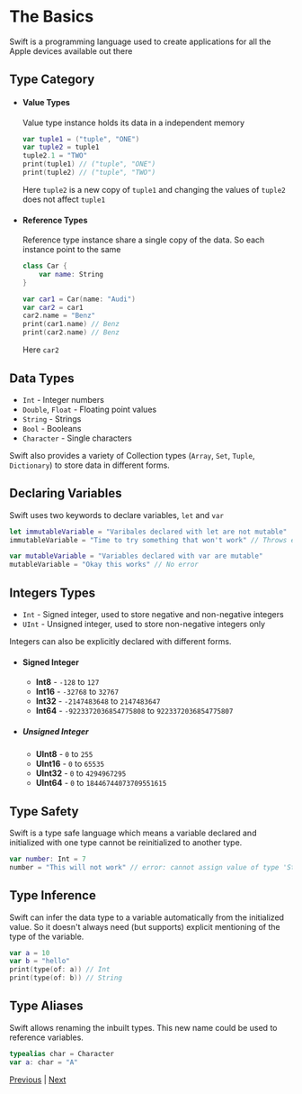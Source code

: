 # The Basics

Swift is a programming language used to create applications for all the Apple devices available out there

## Type Category

- #### Value Types
	Value type instance holds its data in a independent memory

	```swift
	var tuple1 = ("tuple", "ONE")
	var tuple2 = tuple1
	tuple2.1 = "TWO"
	print(tuple1) // ("tuple", "ONE")
	print(tuple2) // ("tuple", "TWO")
	```
	Here `tuple2` is a new copy of `tuple1` and changing the values of `tuple2` does not affect `tuple1`

- #### Reference Types
	Reference type instance share a single copy of the data. So each instance point to the same 
	
	```swift
	class Car {
		var name: String
	}

	var car1 = Car(name: "Audi")
	var car2 = car1
	car2.name = "Benz"
	print(car1.name) // Benz
	print(car2.name) // Benz
	```
	Here `car2`

## Data Types

- `Int` - Integer numbers 
- `Double`, `Float` - Floating point values
- `String` - Strings
- `Bool` - Booleans
- `Character` - Single characters

Swift also provides a variety of Collection types (`Array`, `Set`, `Tuple`, `Dictionary`) to store data in different forms.

## Declaring Variables

Swift uses two keywords to declare variables, `let` and `var`

```swift
let immutableVariable = "Varibales declared with let are not mutable"
immutableVariable = "Time to try something that won't work" // Throws error

var mutableVariable = "Variables declared with var are mutable"
mutableVariable = "Okay this works" // No error
```

## Integers Types
- `Int` - Signed integer, used to store negative and non-negative integers
- `UInt` - Unsigned integer, used to store non-negative integers only

Integers can also be explicitly declared with different forms.

- #### Signed Integer

	- **Int8** - `-128` to `127`
	- **Int16** - `-32768` to `32767`
	- **Int32** - `-2147483648` to `2147483647`
	- **Int64** - `-9223372036854775808` to `9223372036854775807`

- ##### Unsigned Integer

	- **UInt8** - `0` to `255`
	- **UInt16** - `0` to `65535`
	- **UInt32** - `0` to `4294967295`
	- **UInt64** - `0` to `18446744073709551615`
	
## Type Safety

Swift is a type safe language which means a variable declared and initialized with one type cannot be reinitialized to another type.

```swift
var number: Int = 7
number = "This will not work" // error: cannot assign value of type 'String' to type 'Int'
```

## Type Inference

Swift can infer the data type to a variable automatically from the initialized value. So it doesn't always need (but supports) explicit mentioning of the type of the variable.

```swift
var a = 10
var b = "hello"
print(type(of: a)) // Int
print(type(of: b)) // String
```

## Type Aliases
Swift allows renaming the inbuilt types. This new name could be used to reference variables.

```swift
typealias char = Character
var a: char = "A"
```

[Previous](0-Swift.md) | [Next](2-StringAndChars.md)
